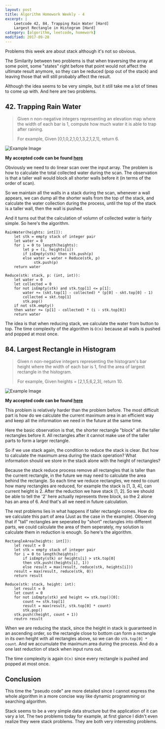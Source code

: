 ```yaml
---
layout: post
title: Algorithm Homework Weekly - 4
excerpt: |
    Leetcode 42, 84. Trapping Rain Water [Hard]
    Largest Rectangle in Histogram [Hard]
category: [algorithm, leetcode, homework]
modified: 2017-09-28
---
```


Problems this week are about stack although it's not so obvious.

The Similarity between two problems is that when traversing the array at some point, some "states" right before that point would not affect the ultimate result anymore, so they can be reduced (pop out of the stack) and leaving those that will still probably affect the result.

Although the idea seems to be very simple, but it still take me a lot of times to come up with. And here are two problems.

## 42. Trapping Rain Water

> Given n non-negative integers representing an elevation map where the width of each bar is 1, compute how much water it is able to trap after raining.
>
> For example,
> Given [0,1,0,2,1,0,1,3,2,1,2,1], return 6.

![Example Image](http://www.leetcode.com/static/images/problemset/rainwatertrap.png)

**My accepted code can be found [here](https://github.com/VinaLx/oj/blob/master/leetcode/42.h)**

Obviously we need to do linear scan over the input array. The problem is how to calculate the total collected water during the scan. The observation is that a taller wall would block all shorter walls before it (in terms of the order of scan).

So we maintain all the walls in a stack during the scan, whenever a wall appears, we can dump all the shorter walls from the top of the stack, and calculate the water collection during the process, until the top of the stack is a taller wall, then the wall is pushed.

And it turns out that the calculation of volumn of collected water is fairly simple. So here's the algorithm.

~~~
RainWater(heights: int[]):
    let stk = empty stack of integer pair
    let water = 0
    for i = 0 to length(heights):
        let p = (i, heights[i])
        if isEmpty(stk) then stk.push(p)
        else water = water + Reduce(stk, p)
             stk.push(p)
    return water

Reduce(stk: stack, p: (int, int)):
    let water = 0
    let collected = 0
    for not isEmpty(stk) and stk.top[1] <= p[1]:
        water += (skt.top[1] - collected) * (p[0] - skt.top[0] - 1)
        collected = skt.top[1]
        stk.pop()
    if not stk.empty()
    then water += (p[1] - collected) * (i - stk.top[0])
    return water
~~~

The idea is that when reducing stack, we calculate the water from button to top. The time complexity of the algorithm is `O(n)` because all walls is pushed and popped at most once.

## 84. Largest Rectangle in Histogram

> Given n non-negative integers representing the histogram's bar height where the width of each bar is 1, find the area of largest rectangle in the histogram.
>
> For example,
> Given heights = [2,1,5,6,2,3],
> return 10.

![Example Image](https://leetcode.com/static/images/problemset/histogram_area.png)

**My accepted code can be found [here](https://github.com/VinaLx/oj/blob/master/leetcode/84.h)**

This problem is relatively harder than the problem before. The most difficult part is how do we calculate the current maximum area in an efficient way and keep all the information we need in the future at the same time.

Here the basic observation is that, the shorter rectangle "block" all the taller rectangles before it. All rectangles after it cannot make use of the taller parts to form a larger rectangle.

So if we use stack again, the condition to reduce the stack is clear. But how to calculate the maximum area during the stack operation? What information should we store in the stack alone with the height of rectangles?

Because the stack reduce process remove all rectangles that is taller than the current rectangle, in the future we may need to calculate the area behind the rectangle. So each time we reduce rectangles, we need to count how many rectangles are reduced, for example the stack is [1, 3, 4], can current height is 2. After the reduction we have stack [1, 2]. So we should be able to tell the '2' here actually represents three block, so the 2 alone has an area of 6. And that's all we need in future calculation.

The rest problems lies in what happens if taller rectangle comes. How do we calculate this part of area (Just as the case in the example). Observing that if "tall" rectangles are seperated by "short" rectangles into different parts, we could calculate the area of them seperately, my solution is calculate them in reduction is enough. So here's the algorithm.

~~~
RectangleArea(heights: int[]):
    let result = 0
    let stk = empty stack of integer pair
    for i = 0 to length(heights):
        if isEmpty(stk) or heights[i] > stk.top[0]
        then stk.push((heights[i], 1))
        else result = max(result, reduce(stk, heights[i]))
    result = max(result, reduce(stk, 0))
    return result

Reduce(stk: stack, height: int):
    let result = 0
    let count = 0
    for not isEmpty(stk) and height <= stk.top()[0]:
        count += stk.top[1]
        result = max(result, stk.top[0] * count)
        stk.pop()
    stk.push((height, count + 1))
    reutrn result
~~~

When we are reducing the stack, since the height in stack is guaranteed in an ascending order, so the rectangle close to bottom can form a rectangle in its own height with all rectangles above, so we can do `stk.top[0] * count`. And we accumulate the maximum area during the process. And do a one last reduction of stack when input runs out.

The time complexity is again `O(n)` since every rectangle is pushed and popped at most once.

## Conclusion

This time the "pseudo code" are more detailed since I cannot express the whole algorithm in a more concise way like dynamic programming or searching algorithm.

Stack seems to be a very simple data structure but the application of it can vary a lot. The two problems today for example, at first glance I didn't even realize they were stack problems. They are both very interesting problems.